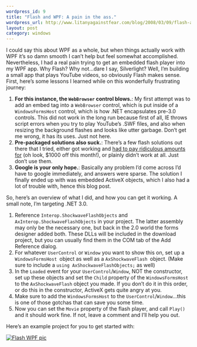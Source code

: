 ```yaml
--- 
wordpress_id: 9
title: "Flash and WPF: A pain in the ass."
wordpress_url: http://www.litanyagainstfear.com/blog/2008/03/09/flash-and-wpf-a-pain-in-the-ass/
layout: post
category: windows
---
```


I could say this about WPF as a whole, but when things actually work
with WPF it’s so damn smooth I can’t help but feel somewhat
accomplished. Nevertheless, I had a real pain trying to get an embedded
flash player into my WPF app. Why Flash? Why not…dare I say,
Silverlight? Well, I’m building a small app that plays YouTube videos,
so obviously Flash makes sense. First, here’s some lessons I learned
while on this wonderfully frustrating journey:<!--more-->

1.  **For this instance, the <code>WebBrowser</code> control blows.**:
    My first attempt was to add an embed tag into a
    <code>WebBrowser</code> control, which is put inside of a
    <code>WindowsFormsHost</code> control, which is how .NET
    encapsulates pre-3.0 controls. This did not work in the long run
    because first of all, IE throws script errors when you try to play
    YouTube’s .SWF files, and also when resizing the background flashes
    and looks like utter garbage. Don’t get me wrong, it has its uses.
    Just not here.
2.  **Pre-packaged solutions also suck.**: There’s a few flash solutions
    out there that I tried, either got working and
    <a href="http://www.f-in-box.com/dotnet/order.html">had to pay
    ridiculous amounts for</a> (oh look, $1000 off this month!), or
    plainly didn’t work at all. Just don’t use them.
3.  **Google is your only hope.**: Basically any problem I’d come across
    I’d have to google immediately, and answers were sparse. The
    solution I finally ended up with was embedded ActiveX objects, which
    I also had a lot of trouble with, hence this blog post.

So, here’s an overview of what I did, and how you can get it working. A
small note, I’m targeting .NET 3.0.

1.  Reference <code>Interop.ShockwaveFlashObjects</code> and
    <code>AxInterop.ShockwaveFlashObjects</code> in your project. The
    latter assembly may only be the necessary one, but back in the 2.0
    world the forms designer added both. These DLLs will be included in
    the download project, but you can usually find them in the COM tab
    of the Add Reference dialog.
2.  For whatever <code>UserControl</code> or <code>Window</code> you
    want to show this on, set up a <code>WindowsFormsHost </code>object
    as well as a <code>AxShockwaveFlash </code>object. (Make sure to
    include a <code>using AxShockwaveFlashObjects;</code> as well)
3.  In the <code>Loaded</code> event for your
    <code>UserControl</code>/<code>Window</code>, NOT the constructor,
    set up these objects and set the <code>Child</code> property of the
    <code>WindowsFormsHost</code> to the <code>AxShockwaveFlash</code>
    object you made. If you don’t do it in this order, or do this in the
    constructor, ActiveX gets quite angry at you.
4.  Make sure to add the <code>WindowsFormsHost</code> to the
    <code>UserControl</code>/<code>Window</code>…this is one of those
    gotchas that can save you some time.
5.  Now you can set the <code>Movie</code> property of the flash player,
    and call <code>Play()</code> and it should work fine. If not, leave
    a comment and I’ll help you out.

Here’s an example project for you to get started with:

<a title="Flash WPF Example Project" href="http://litanyagainstfear.com/wp-content/uploads/2008/10/freepopcorn.zip"><img src="http://litanyagainstfear.com/wp-content/uploads/2008/03/flashwpf.jpg" alt="Flash WPF pic" /></a>
